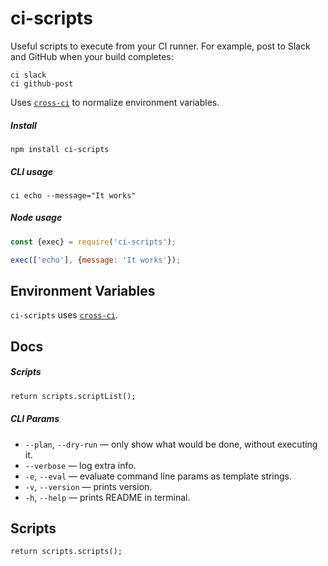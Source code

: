 # ci-scripts

Useful scripts to execute from your CI runner. For example,
post to Slack and GitHub when your build completes:

```
ci slack
ci github-post
```

Uses [`cross-ci`](https://github.com/streamich/cross-ci) to normalize environment variables.


##### Install

```
npm install ci-scripts
```


##### CLI usage


```
ci echo --message="It works"
```


##### Node usage

```js
const {exec} = require('ci-scripts');

exec(['echo'], {message: 'It works'});
```


## Environment Variables

`ci-scripts` uses [`cross-ci`](https://github.com/streamich/cross-ci).


## Docs


##### Scripts

```mmd
return scripts.scriptList();
```


##### CLI Params

- `--plan`, `--dry-run` &mdash; only show what would be done, without executing it.
- `--verbose` &mdash; log extra info.
- `-e`, `--eval` &mdash; evaluate command line params as template strings.
- `-v`, `--version` &mdash; prints version.
- `-h`, `--help` &mdash; prints README in terminal.


## Scripts

```mmd
return scripts.scripts();
```
